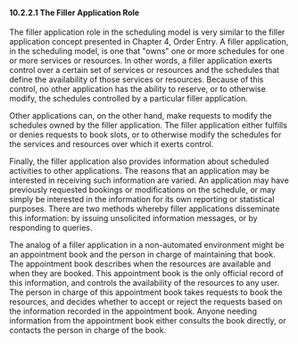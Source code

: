 #### 10.2.2.1 The Filler Application Role

The filler application role in the scheduling model is very similar to the filler application concept presented in Chapter 4, Order Entry. A filler application, in the scheduling model, is one that "owns" one or more schedules for one or more services or resources. In other words, a filler application exerts control over a certain set of services or resources and the schedules that define the availability of those services or resources. Because of this control, no other application has the ability to reserve, or to otherwise modify, the schedules controlled by a particular filler application.

Other applications can, on the other hand, make requests to modify the schedules owned by the filler application. The filler application either fulfills or denies requests to book slots, or to otherwise modify the schedules for the services and resources over which it exerts control.

Finally, the filler application also provides information about scheduled activities to other applications. The reasons that an application may be interested in receiving such information are varied. An application may have previously requested bookings or modifications on the schedule, or may simply be interested in the information for its own reporting or statistical purposes. There are two methods whereby filler applications disseminate this information: by issuing unsolicited information messages, or by responding to queries.

The analog of a filler application in a non-automated environment might be an appointment book and the person in charge of maintaining that book. The appointment book describes when the resources are available and when they are booked. This appointment book is the only official record of this information, and controls the availability of the resources to any user. The person in charge of this appointment book takes requests to book the resources, and decides whether to accept or reject the requests based on the information recorded in the appointment book. Anyone needing information from the appointment book either consults the book directly, or contacts the person in charge of the book.
